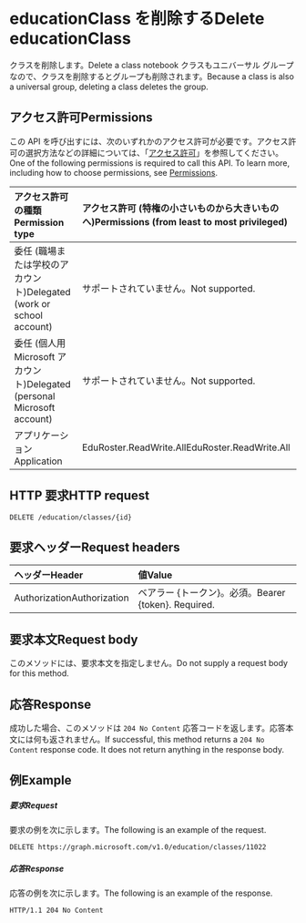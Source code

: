 # <a name="delete-educationclass"></a><span data-ttu-id="adf4f-101">educationClass を削除する</span><span class="sxs-lookup"><span data-stu-id="adf4f-101">Delete educationClass</span></span>

<span data-ttu-id="adf4f-102">クラスを削除します。</span><span class="sxs-lookup"><span data-stu-id="adf4f-102">Delete a class notebook</span></span> <span data-ttu-id="adf4f-103">クラスもユニバーサル グループなので、クラスを削除するとグループも削除されます。</span><span class="sxs-lookup"><span data-stu-id="adf4f-103">Because a class is also a universal group, deleting a class deletes the group.</span></span>

## <a name="permissions"></a><span data-ttu-id="adf4f-104">アクセス許可</span><span class="sxs-lookup"><span data-stu-id="adf4f-104">Permissions</span></span>
<span data-ttu-id="adf4f-p102">この API を呼び出すには、次のいずれかのアクセス許可が必要です。アクセス許可の選択方法などの詳細については、「[アクセス許可](../../../concepts/permissions_reference.md)」を参照してください。</span><span class="sxs-lookup"><span data-stu-id="adf4f-p102">One of the following permissions is required to call this API. To learn more, including how to choose permissions, see [Permissions](../../../concepts/permissions_reference.md).</span></span>

|<span data-ttu-id="adf4f-107">アクセス許可の種類</span><span class="sxs-lookup"><span data-stu-id="adf4f-107">Permission type</span></span>      | <span data-ttu-id="adf4f-108">アクセス許可 (特権の小さいものから大きいものへ)</span><span class="sxs-lookup"><span data-stu-id="adf4f-108">Permissions (from least to most privileged)</span></span>              |
|:--------------------|:---------------------------------------------------------|
|<span data-ttu-id="adf4f-109">委任 (職場または学校のアカウント)</span><span class="sxs-lookup"><span data-stu-id="adf4f-109">Delegated (work or school account)</span></span> |  <span data-ttu-id="adf4f-110">サポートされていません。</span><span class="sxs-lookup"><span data-stu-id="adf4f-110">Not supported.</span></span>  |
|<span data-ttu-id="adf4f-111">委任 (個人用 Microsoft アカウント)</span><span class="sxs-lookup"><span data-stu-id="adf4f-111">Delegated (personal Microsoft account)</span></span> |  <span data-ttu-id="adf4f-112">サポートされていません。</span><span class="sxs-lookup"><span data-stu-id="adf4f-112">Not supported.</span></span>  |
|<span data-ttu-id="adf4f-113">アプリケーション</span><span class="sxs-lookup"><span data-stu-id="adf4f-113">Application</span></span> | <span data-ttu-id="adf4f-114">EduRoster.ReadWrite.All</span><span class="sxs-lookup"><span data-stu-id="adf4f-114">EduRoster.ReadWrite.All</span></span> | 

## <a name="http-request"></a><span data-ttu-id="adf4f-115">HTTP 要求</span><span class="sxs-lookup"><span data-stu-id="adf4f-115">HTTP request</span></span>
<!-- { "blockType": "ignored" } -->
```http
DELETE /education/classes/{id}

```
## <a name="request-headers"></a><span data-ttu-id="adf4f-116">要求ヘッダー</span><span class="sxs-lookup"><span data-stu-id="adf4f-116">Request headers</span></span>
| <span data-ttu-id="adf4f-117">ヘッダー</span><span class="sxs-lookup"><span data-stu-id="adf4f-117">Header</span></span>       | <span data-ttu-id="adf4f-118">値</span><span class="sxs-lookup"><span data-stu-id="adf4f-118">Value</span></span> |
|:---------------|:--------|
| <span data-ttu-id="adf4f-119">Authorization</span><span class="sxs-lookup"><span data-stu-id="adf4f-119">Authorization</span></span>  | <span data-ttu-id="adf4f-p103">ベアラー {トークン}。必須。</span><span class="sxs-lookup"><span data-stu-id="adf4f-p103">Bearer {token}. Required.</span></span>  |

## <a name="request-body"></a><span data-ttu-id="adf4f-122">要求本文</span><span class="sxs-lookup"><span data-stu-id="adf4f-122">Request body</span></span>
<span data-ttu-id="adf4f-123">このメソッドには、要求本文を指定しません。</span><span class="sxs-lookup"><span data-stu-id="adf4f-123">Do not supply a request body for this method.</span></span>


## <a name="response"></a><span data-ttu-id="adf4f-124">応答</span><span class="sxs-lookup"><span data-stu-id="adf4f-124">Response</span></span>
<span data-ttu-id="adf4f-p104">成功した場合、このメソッドは `204 No Content` 応答コードを返します。応答本文には何も返されません。</span><span class="sxs-lookup"><span data-stu-id="adf4f-p104">If successful, this method returns a `204 No Content` response code. It does not return anything in the response body.</span></span>

## <a name="example"></a><span data-ttu-id="adf4f-127">例</span><span class="sxs-lookup"><span data-stu-id="adf4f-127">Example</span></span>
##### <a name="request"></a><span data-ttu-id="adf4f-128">要求</span><span class="sxs-lookup"><span data-stu-id="adf4f-128">Request</span></span>
<span data-ttu-id="adf4f-129">要求の例を次に示します。</span><span class="sxs-lookup"><span data-stu-id="adf4f-129">The following is an example of the request.</span></span>
<!-- {
  "blockType": "request",
  "name": "delete_educationclass"
}-->
```http
DELETE https://graph.microsoft.com/v1.0/education/classes/11022
```
##### <a name="response"></a><span data-ttu-id="adf4f-130">応答</span><span class="sxs-lookup"><span data-stu-id="adf4f-130">Response</span></span>
<span data-ttu-id="adf4f-131">応答の例を次に示します。</span><span class="sxs-lookup"><span data-stu-id="adf4f-131">The following is an example of the response.</span></span> 

<!-- {
  "blockType": "response",
  "truncated": true
} -->
```http
HTTP/1.1 204 No Content
```

<!-- uuid: 8fcb5dbc-d5aa-4681-8e31-b001d5168d79
2015-10-25 14:57:30 UTC -->
<!-- {
  "type": "#page.annotation",
  "description": "Delete educationClass",
  "keywords": "",
  "section": "documentation",
  "tocPath": ""
}-->
